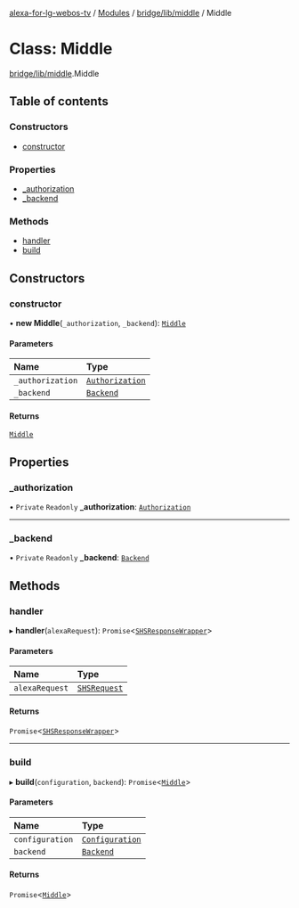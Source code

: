 [alexa-for-lg-webos-tv](../README.md) / [Modules](../modules.md) / [bridge/lib/middle](../modules/bridge_lib_middle.md) / Middle

# Class: Middle

[bridge/lib/middle](../modules/bridge_lib_middle.md).Middle

## Table of contents

### Constructors

- [constructor](bridge_lib_middle.Middle.md#constructor)

### Properties

- [\_authorization](bridge_lib_middle.Middle.md#_authorization)
- [\_backend](bridge_lib_middle.Middle.md#_backend)

### Methods

- [handler](bridge_lib_middle.Middle.md#handler)
- [build](bridge_lib_middle.Middle.md#build)

## Constructors

### constructor

• **new Middle**(`_authorization`, `_backend`): [`Middle`](bridge_lib_middle.Middle.md)

#### Parameters

| Name | Type |
| :------ | :------ |
| `_authorization` | [`Authorization`](bridge_lib_middle_authorization.Authorization.md) |
| `_backend` | [`Backend`](bridge_lib_backend.Backend.md) |

#### Returns

[`Middle`](bridge_lib_middle.Middle.md)

## Properties

### \_authorization

• `Private` `Readonly` **\_authorization**: [`Authorization`](bridge_lib_middle_authorization.Authorization.md)

___

### \_backend

• `Private` `Readonly` **\_backend**: [`Backend`](bridge_lib_backend.Backend.md)

## Methods

### handler

▸ **handler**(`alexaRequest`): `Promise`\<[`SHSResponseWrapper`](common_smart_home_skill_response.SHSResponseWrapper.md)\>

#### Parameters

| Name | Type |
| :------ | :------ |
| `alexaRequest` | [`SHSRequest`](common_smart_home_skill_request.SHSRequest.md) |

#### Returns

`Promise`\<[`SHSResponseWrapper`](common_smart_home_skill_response.SHSResponseWrapper.md)\>

___

### build

▸ **build**(`configuration`, `backend`): `Promise`\<[`Middle`](bridge_lib_middle.Middle.md)\>

#### Parameters

| Name | Type |
| :------ | :------ |
| `configuration` | [`Configuration`](bridge_lib_configuration.Configuration.md) |
| `backend` | [`Backend`](bridge_lib_backend.Backend.md) |

#### Returns

`Promise`\<[`Middle`](bridge_lib_middle.Middle.md)\>
